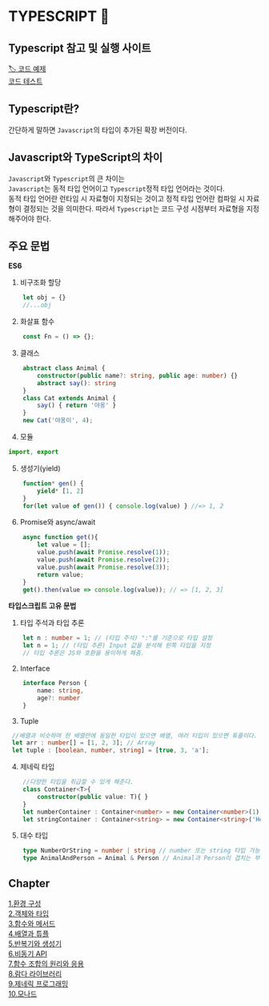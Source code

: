 # TYPESCRIPT 📜

## Typescript 참고 및 실행 사이트
[🏷 코드 예제](https://drive.google.com/file/d/11zwjfjmZCWeBhirOJj7OG6ns7BMzw5Ni/view)  
[코드 테스트](https://www.typescriptlang.org/play?#code/Q)

## Typescript란?
간단하게 말하면 `Javascript`의 타입이 추가된 확장 버전이다.

## Javascript와 TypeScript의 차이
`Javascript`와 `Typescript`의 큰 차이는  
`Javascript`는 동적 타입 언어이고 `Typescript`정적 타입 언어라는 것이다.  
동적 타입 언어란 런타임 시 자료형이 지정되는 것이고 정적 타입 언어란 컴파일 시 자료형이 결정되는 것을 의미한다.
따라서 `Typescript`는 코드 구성 시점부터 자료형을 지정해주어야 한다.

## 주요 문법
**ES6**
1. 비구조화 할당
```typescript
    let obj = {}
    //...obj
```
2. 화살표 함수
```typescript
    const Fn = () => {};
```
3. 클래스
```typescript
    abstract class Animal {
        constructor(public name?: string, public age: number) {}
        abstract say(): string
    }
    class Cat extends Animal {
        say() { return '야옹' }
    }
    new Cat('야옹이', 4);
```
4. 모듈
```typescript
import, export
```
5. 생성기(yield)
```typescript
    function* gen() {
        yield* [1, 2]
    }
    for(let value of gen()) { console.log(value) } //=> 1, 2
```

6. Promise와 async/await
```typescript
    async function get(){
        let value = [];
        value.push(await Promise.resolve(1));
        value.push(await Promise.resolve(2));
        value.push(await Promise.resolve(3));
        return value;
    }
    get().then(value => console.log(value)); // => [1, 2, 3]
```

**타입스크립트 고유 문법**
1. 타입 주석과 타입 추론
```typescript
    let n : number = 1; // (타입 주석) ":"를 기준으로 타입 설정
    let n = 1; // (타입 추론) Input 값을 분석해 왼쪽 타입을 지정
    // 타입 추론은 JS와 호환을 용이하게 해줌.
```

2. Interface
```typescript
    interface Person {
        name: string,
        age?: number
    }
```
3. Tuple
```typescript
 //배열과 비슷하며 한 배열안에 동일한 타입이 있으면 배열, 여러 타입이 있으면 튜플이다.
 let arr : number[] = [1, 2, 3]; // Array
 let tuple : [boolean, number, string] = [true, 3, 'a'];
```

4. 제네릭 타입
```typescript
    //다양한 타입을 취급할 수 있게 해준다.
    class Container<T>{
        constructor(public value: T){ }
    }
    let numberContainer : Container<number> = new Container<number>(1);
    let stringContainer : Container<string> = new Container<string>('Hello world');
```

5. 대수 타입
```typescript
    type NumberOrString = number | string // number 또는 string 타입 가능
    type AnimalAndPerson = Animal & Person // Animal과 Person이 겹치는 부분의 타입.
```

## Chapter
[1.환경 구성](./Chapter1)  
[2.객체와 타입](./Chapter2)  
[3.함수와 메서드](./Chapter3)  
[4.배열과 튜플](./Chapter4)  
[5.반복기와 생성기](./Chapter5)  
[6.비동기 API](./Chapter6)  
[7.함수 조합의 원리와 응용](./Chapter7)  
[8.람다 라이브러리](./Chapter8)  
[9.제네릭 프로그래밍](./Chapter9)  
[10.모나드](./Chapter10)   